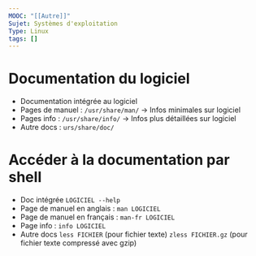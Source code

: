 ```yaml
---
MOOC: "[[Autre]]"
Sujet: Systèmes d'exploitation
Type: Linux
tags: []
---
```

# Documentation du logiciel
- Documentation intégrée au logiciel
- Pages de manuel : `/usr/share/man/`
  -> Infos minimales sur logiciel
- Pages info : `/usr/share/info/`
  -> Infos plus détaillées sur logiciel
- Autre docs : `urs/share/doc/`

# Accéder à la documentation par shell

- Doc intégrée `LOGICIEL --help`
- Page de manuel en anglais : `man LOGICIEL`
- Page de manuel en français : `man-fr LOGICIEL`
- Page info : `info LOGICIEL`
- Autre docs `less FICHIER` (pour fichier texte)
			`zless FICHIER.gz` (pour fichier texte compressé avec gzip)